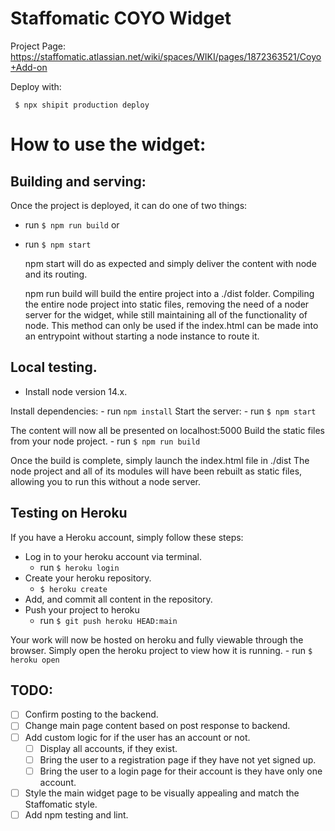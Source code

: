 # Staffomatic COYO Widget

Project Page: https://staffomatic.atlassian.net/wiki/spaces/WIKI/pages/1872363521/Coyo+Add-on

Deploy with:

```
 $ npx shipit production deploy
```

# How to use the widget:

## Building and serving:
  Once the project is deployed, it can do one of two things:
  - run ```$ npm run build```
  or
  - run ```$ npm start```

    npm start will do as expected and simply deliver the content with node and its routing.

    npm run build will build the entire project into a ./dist folder. Compiling the entire node project into static files, removing the need of a noder server for the widget, while still maintaining all of the functionality of node.
    This method can only be used if the index.html can be made into an entrypoint without starting a node instance to route it.

## Local testing.
  - Install node version 14.x.

  Install dependencies:
    - run ```npm install``` 
  Start the server:
    - run ```$ npm start```

  The content will now all be presented on localhost:5000
  Build the static files from your node project.
    - run ```$ npm run build```

  Once the build is complete, simply launch the index.html file in ./dist
  The node project and all of its modules will have been rebuilt as static files, allowing you to run this without a node server.

## Testing on Heroku
  If you have a Heroku account, simply follow these steps:
  
  - Log in to your heroku account via terminal.
    - run ```$ heroku login```
  - Create your heroku repository.
    - ```$ heroku create```
  - Add, and commit all content in the repository.
  - Push your project to heroku
    - run ```$ git push heroku HEAD:main```

  Your work will now be hosted on heroku and fully viewable through the browser.
  Simply open the heroku project to view how it is running.
    - run ```$ heroku open``` 

## TODO:

- [ ] Confirm posting to the backend.
- [ ] Change main page content based on post response to backend.
- [ ] Add custom logic for if the user has an account or not.
  - [ ] Display all accounts, if they exist.
  - [ ] Bring the user to a registration page if they have not yet signed up.
  - [ ] Bring the user to a login page for their account is they have only one account.
- [ ] Style the main widget page to be visually appealing and match the Staffomatic style.
- [ ] Add npm testing and lint.